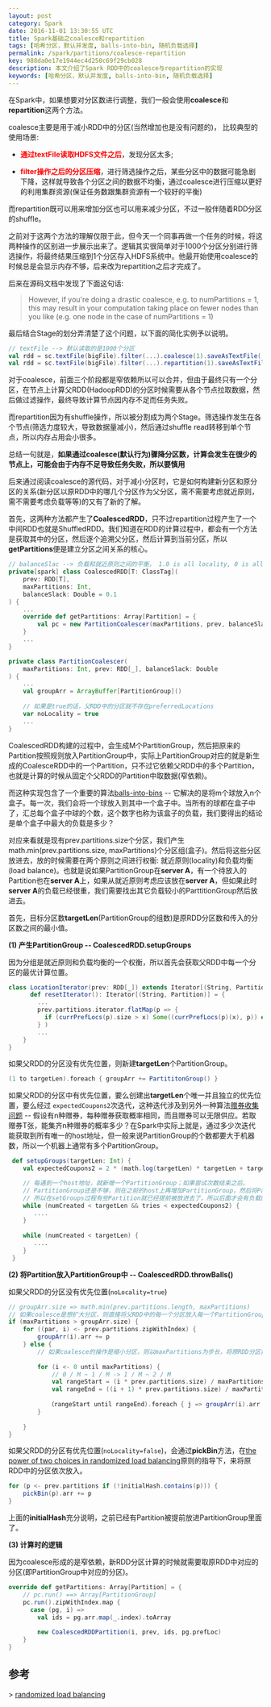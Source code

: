 ```yaml
---
layout: post
category: Spark
date: 2016-11-01 13:30:55 UTC
title: Spark基础之coalesce和repartition
tags: [哈希分区，默认并发度, balls-into-bin, 随机负载选择]
permalink: /spark/partitions/coalesce-repartition
key: 988da0e17e1944ec4d250c69f29cb028
description: 本文介绍了Spark RDD中的coalesce与repartition的实现
keywords: [哈希分区，默认并发度, balls-into-bin, 随机负载选择]
---
```


在Spark中，如果想要对分区数进行调整，我们一般会使用**coalesce**和**repartition**这两个方法。

coalesce主要是用于减小RDD中的分区(当然增加也是没有问题的)，
比较典型的使用场景: 

+ <b style="color:red">通过textFile读取HDFS文件之后</b>，发现分区太多;

+ <b style="color:red">filter操作之后的分区压缩</b>，进行筛选操作之后，某些分区中的数据可能急剧下降，这样就导致各个分区之间的数据不均衡，通过coalesce进行压缩以更好的利用集群资源(保证任务数跟集群资源有一个较好的平衡)

而repartition既可以用来增加分区也可以用来减少分区，不过一般伴随着RDD分区的shuffle。

之前对于这两个方法的理解仅限于此，但今天一个同事再做一个任务的时候，将这两种操作的区别进一步展示出来了。逻辑其实很简单对于1000个分区分别进行筛选操作，将最终结果压缩到1个分区存入HDFS系统中。他最开始使用coalesce的时候总是会显示内存不够，后来改为repartition之后才完成了。

后来在源码文档中发现了下面这句话:

>  However, if you're doing a drastic coalesce, e.g. to numPartitions = 1, this may result in your computation taking place on fewer nodes than you like (e.g. one node in the case of numPartitions = 1)

最后结合Stage的划分弄清楚了这个问题，以下面的简化实例予以说明。

```scala
// textFile --> 默认读取的是1000个分区
val rdd = sc.textFile(bigFile).filter(...).coalesce(1).saveAsTextFile(...)
val rdd = sc.textFile(bigFile).filter(...).repartition(1).saveAsTextFile(...)
```

对于coalesce，前面三个阶段都是窄依赖所以可以合并，但由于最终只有一个分区，在节点上计算父RDD(HadoopRDD)的分区时候需要从各个节点拉取数据，然后做过滤操作，最终导致计算节点因内存不足而任务失败。

而repartition因为有shuffle操作，所以被分割成为两个Stage。筛选操作发生在各个节点(筛选力度较大，导致数据量减小)，然后通过shuffle read转移到单个节点，所以内存占用会小很多。

总结一句就是，**如果通过coalesce(默认行为)骤降分区数，计算会发生在很少的节点上，可能会由于内存不足导致任务失败，所以要慎用**

后来通过阅读coalesce的源代码，对于减小分区时，它是如何构建新分区和原分区的关系(新分区以原RDD中的哪几个分区作为父分区，需不需要考虑就近原则，需不需要考虑负载等等)的又有了新的了解。

首先，这两种方法都产生了**CoalescedRDD**，只不过repartition过程产生了一个中间RDD也就是ShuffledRDD。我们知道在RDD的计算过程中，都会有一个方法是获取其中的分区，然后逐个追溯父分区，然后计算到当前分区，所以**getPartitions**便是建立分区之间关系的核心。

```scala
// balanceSlac --> 负载和就近原则之间的平衡， 1.0 is all locality, 0 is all balance
private[spark] class CoalescedRDD[T: ClassTag](
    prev: RDD[T], 
    maxPartitions: Int, 
    balanceSlack: Double = 0.1
) {
    ...
    override def getPartitions: Array[Partition] = {
        val pc = new PartitionCoalescer(maxPartitions, prev, balanceSlack)
    }
    ...
}

private class PartitionCoalescer(
    maxPartitions: Int, prev: RDD[_], balanceSlack: Double
) { 
    ...
    val groupArr = ArrayBuffer[PartitionGroup]()
    
    // 如果是true的话，父RDD中的分区就不存在preferredLocations
    var noLocality = true
    ...
}
```

CoalescedRDD构建的过程中，会生成M个PartitionGroup，然后把原来的Partition按照规则放入PartitionGroup中，实际上PartitionGroup对应的就是新生成的CoalesceRDD中的一个Partition，只不过它依赖父RDD中的多个Partition，也就是计算的时候从固定个父RDD的Partition中取数据(窄依赖)。

而这种实现包含了一个重要的算法[balls-into-bins](https://en.wikipedia.org/wiki/Balls_into_bins) -- 它解决的是将m个球放入n个盒子。每一次，我们会将一个球放入到其中一个盒子中。当所有的球都在盒子中了，汇总每个盒子中球的个数，这个数字也称为该盒子的负载，我们要得出的结论是单个盒子中最大的负载是多少？

对应来看就是现有prev.partitions.size个分区，我们产生math.min(prev.partitions.size, maxPartitions)个分区组(盒子)。然后将这些分区放进去，放的时候需要在两个原则之间进行权衡: 就近原则(locality)和负载均衡(load balance)。也就是说如果PartitionGroup在**server A**，有一个待放入的Partition也在**server A**上，如果从就近原则考虑应该放在**server A**，但如果此时**server A**的负载已经很重，我们需要找出其它负载较小的ParttitionGroup然后放进去。

首先，目标分区数**targetLen**(PartitionGroup的组数)是原RDD分区数和传入的分区数之间的最小值。

<b class="highlight">(1) 产生PartitionGroup -- CoalescedRDD.setupGroups</b>

因为分组是就近原则和负载均衡的一个权衡，所以首先会获取父RDD中每一个分区的最优计算位置。

```scala
class LocationIterator(prev: RDD[_]) extends Iterator[(String, Partition)] {
      def resetIterator(): Iterator[(String, Partition)] = {
        ...
        prev.partitions.iterator.flatMap(p => {
          if (currPrefLocs(p).size > x) Some((currPrefLocs(p)(x), p)) else None
        } )
        ...
    }
}
```

如果父RDD的分区没有优先位置，则新建**targetLen**个PartitionGroup。

```scala
(1 to targetLen).foreach { groupArr += PartititonGroup() }
```

如果父RDD的分区中有优先位置，要么创建出**targetLen**个唯一并且独立的优先位置，要么经过
`expectedCoupons2`次迭代，这种迭代涉及到另外一种算法[赠券收集问题](https://zh.wikipedia.org/wiki/%E8%B4%88%E5%88%B8%E6%94%B6%E9%9B%86%E5%95%8F%E9%A1%8C) -- 假设有n种赠券，每种赠券获取概率相同，而且赠券可以无限供应。若取赠券T张，能集齐n种赠券的概率多少？在Spark中实际上就是，通过多少次迭代能获取到所有唯一的host地址，但一般来说PartitionGroup的个数都要大于机器数，所以一个机器上通常有多个PartitionGroup。

```scala
 def setupGroups(targetLen: Int) {
    val expectedCoupons2 = 2 * (math.log(targetLen) * targetLen + targetLen + 0.5).toInt

    // 每遇到一个host地址，就新增一个PartitionGroup；如果尝试次数结束之后， 
    // PartitionGroup还是不够，则在之前的host上再增加PartitionGroup，然后将Partition放进去
    // 所以在setGroups过程有些Partition就已经提前被放进去了，所以后面才会有负载的考虑
    while (numCreated < targetLen && tries < expectedCoupons2) {
       ....     
    }
    
    while (numCreated < targetLen) {
       ....
    }
 }
```


<b class="highlight">(2) 将Partition放入PartitionGroup中 -- CoalescedRDD.throwBalls()</b>

如果父RDD的分区没有优先位置(`noLocality=true`)

```scala
// groupArr.size => math.min(prev.partitions.length, maxPartitions)
// 如果coalesce是想扩大分区，则直接将父RDD中的每一个分区放入每一个PartitionGroup
if (maxPartitions > groupArr.size) {
    for ((par, i) <- prev.partitions.zipWithIndex) {
        groupArr(i).arr += p
    } else {
        // 如果coalesce的操作是缩小分区，则以maxPartitions为步长，将原RDD分区拆成maxPartitions个组
        
        for (i <- 0 until maxPartitions) {
            // 0 / M ~ 1 / M -> 1 / M ~ 2 / M
            val rangeStart = (i * prev.partitions.size) / maxPartitions
            val rangeEnd = ((i + 1) * prev.partitions.size) / maxPartitions
           
           （rangeStart until rangeEnd).foreach { j => groupArr(i).arr += prev.partitions(j) }
        }
    
    }
}
```

如果父RDD的分区有优先位置(`noLocality=false`)，会通过**pickBin**方法，在[the power of two choices in randomized load balancing](https://brooker.co.za/blog/2012/01/17/two-random.html)原则的指导下，来将原RDD中的分区依次放入。

```scala
for (p <- prev.partitions if (!initialHash.contains(p))) { 
    pickBin(p).arr += p
}
```

上面的**initialHash**充分说明，之前已经有Partition被提前放进PartitionGroup里面了。


<b class="highlight">(3) 计算时的逻辑 </b>

因为coalesce形成的是窄依赖，新RDD分区计算的时候就需要取原RDD中对应的分区(即PartitionGroup中对应的分区)。

```scala
override def getPartitions: Array[Partition] = {
    // pc.run() ==> Array[PartitionGroup]
    pc.run().zipWithIndex.map {
      case (pg, i) =>
        val ids = pg.arr.map(_.index).toArray
        
        new CoalescedRDDPartition(i, prev, ids, pg.prefLoc)
    }
}
```

## 参考

\> [randomized load balancing](https://gist.github.com/pbailis/4964307)